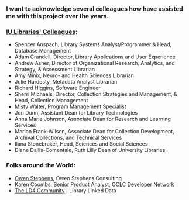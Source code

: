### I want to acknowledge several colleagues how have assisted me with this project over the years.  

### [IU Libraries' Colleagues](https://libraries.indiana.edu/team):  
- Spencer Anspach, Library Systems Analyst/Programmer & Head, Database Management  
- Adam Crandell, Director, Library Applications and User Experience
- Andrew Asher, Director of Organizational Research, Analytics, and Strategy, & Assessment Librarian
- Amy Minix, Neuro- and Health Sciences Librarian
- Julie Hardesty, Metadata Analyst Librarian
- Richard Higgins, Software Engineer
- Sherri Michaels, Director, Collection Strategies and Management, & Head, Collection Management
- Misty Walter, Program Management Specialist  
- Jon Dunn, Assistant Dean for Library Technologies  
- Anna Marie Johnson, Associate Dean for Research and Learning Services
- Marion Frank-Wilson, Associate Dean for Collection Development, Archival Collections, and Technical Services
- Ilana Stonebraker, Head, Sciences and Social Sciences
- Diane Dallis-Comentale, Ruth Lilly Dean of University Libraries 

### Folks around the World:  
- [Owen Stephens](https://github.com/ostephens), Owen Stephens Consulting
- [Karen Coombs](https://blog.oclc.org/next/author/karen-coombs/), Senior Product Analyst, OCLC Developer Network
- [The LD4 Community](https://sites.google.com/stanford.edu/ld4-community-site/home) | Library Linked Data
